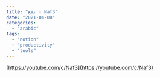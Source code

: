 ```yaml
---
title: "نفع - Naf3"
date: "2021-04-08"
categories:
  - "arabic"
tags:
  - "notion"
  - "productivity"
  - "tools"
---
```


[https://youtube.com/c/Naf3](https://youtube.com/c/Naf3)
